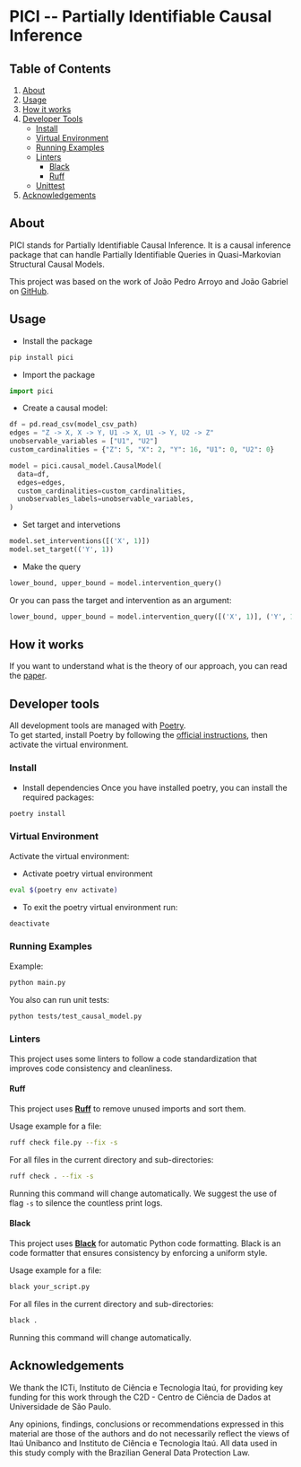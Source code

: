 PICI -- Partially Identifiable Causal Inference
=======================
## Table of Contents
1. [About](#about)
2. [Usage](#usage)
3. [How it works](#how-it-works)
4. [Developer Tools](#developer-tools)
   - [Install](#install)
   - [Virtual Environment](#virtual-environment)
   - [Running Examples](#running-examples)
   - [Linters](#linters)
     - [Black](#black)
     - [Ruff](#ruff)
   - [Unittest](#unittest)
5. [Acknowledgements](#acknowledgements)


## About

PICI stands for Partially Identifiable Causal Inference.
It is a causal inference package that can handle Partially Identifiable Queries in Quasi-Markovian Structural Causal Models.

This project was based on the work of João Pedro Arroyo and João Gabriel on [GitHub](https://github.com/Causal-Inference-Group-C4AI/Linear-Programming-For-Interventional-Queries).


## Usage

- Install the package
```python
pip install pici
```

- Import the package
```python
import pici
```

- Create a causal model:
```python
df = pd.read_csv(model_csv_path)
edges = "Z -> X, X -> Y, U1 -> X, U1 -> Y, U2 -> Z"
unobservable_variables = ["U1", "U2"]
custom_cardinalities = {"Z": 5, "X": 2, "Y": 16, "U1": 0, "U2": 0}

model = pici.causal_model.CausalModel(
  data=df,
  edges=edges,
  custom_cardinalities=custom_cardinalities,
  unobservables_labels=unobservable_variables,
)
```

- Set target and intervetions
```python
model.set_interventions([('X', 1)])
model.set_target(('Y', 1))
```

- Make the query
```python
lower_bound, upper_bound = model.intervention_query()
```
Or you can pass the target and intervention as an argument: 

```python
lower_bound, upper_bound = model.intervention_query([('X', 1)], ('Y', 1))
```

## How it works

If you want to understand what is the theory of our approach, you can read the [paper](https://openreview.net/forum?id=aUPT1kEiwP).

## Developer tools

All development tools are managed with [Poetry](https://python-poetry.org/docs/).  
To get started, install Poetry by following the [official instructions](https://python-poetry.org/docs/#installation), then activate the virtual environment.

### Install

- Install dependencies
Once you have installed poetry, you can install the required packages:
```bash
poetry install
```


### Virtual Environment

Activate the virtual environment:

- Activate poetry virtual environment
```bash
eval $(poetry env activate)
```

- To exit the poetry virtual environment run:
```bash
deactivate
```

### Running Examples

Example:
```bash
python main.py
```

You also can run unit tests:
```bash
python tests/test_causal_model.py
```


### Linters

This project uses some linters to follow a code standardization that improves code consistency and cleanliness.

#### Ruff

This project uses **[Ruff](https://github.com/astral-sh/ruff)** to remove unused imports and sort them.

Usage example for a file:

```bash
ruff check file.py --fix -s
```

For all files in the current directory and sub-directories:

```bash
ruff check . --fix -s
```

Running this command will change automatically.
We suggest the use of flag `-s` to silence the countless print logs.


#### Black

This project uses **[Black](https://black.readthedocs.io/en/stable/)** for automatic Python code formatting.
Black is an code formatter that ensures consistency by enforcing a uniform style.

Usage example for a file:

```bash
black your_script.py
```

For all files in the current directory and sub-directories:

```bash
black .
```

Running this command will change automatically.


## Acknowledgements
We thank the ICTi, Instituto de Ciência e Tecnologia Itaú, for providing key funding
for this work through the C2D - Centro de Ciência de Dados at Universidade de São Paulo.

Any opinions, findings, conclusions or recommendations expressed in this material are those of the authors and do not necessarily reflect the views of Itaú Unibanco and Instituto de Ciência e Tecnologia Itaú. All data used in this study comply with the Brazilian General Data Protection Law.
